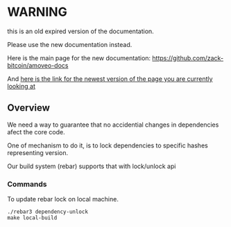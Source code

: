 WARNING
========

this is an old expired version of the documentation.

Please use the new documentation instead. 

Here is the main page for the new documentation: https://github.com/zack-bitcoin/amoveo-docs 

And [here is the link for the newest version of the page you are currently looking at](https://github.com/zack-bitcoin/amoveo-docs/blob/master//merging-and-testing/rebar_lock.md)


## Overview

We need a way to guarantee that no accidential changes in dependencies afect the core code. 

One of mechanism to do it, is to lock dependencies to specific hashes representing version.

Our build system (rebar) supports that with lock/unlock api


### Commands

To update rebar lock on local machine.

```
./rebar3 dependency-unlock
make local-build
```